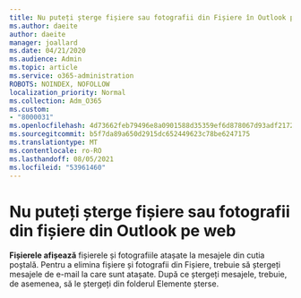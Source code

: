 ```yaml
---
title: Nu puteți șterge fișiere sau fotografii din Fișiere în Outlook pe web
ms.author: daeite
author: daeite
manager: joallard
ms.date: 04/21/2020
ms.audience: Admin
ms.topic: article
ms.service: o365-administration
ROBOTS: NOINDEX, NOFOLLOW
localization_priority: Normal
ms.collection: Adm_O365
ms.custom:
- "8000031"
ms.openlocfilehash: 4d73662feb79496e8a0901588d35359ef6d878067d93adf2172504e4d96af1cc
ms.sourcegitcommit: b5f7da89a650d2915dc652449623c78be6247175
ms.translationtype: MT
ms.contentlocale: ro-RO
ms.lasthandoff: 08/05/2021
ms.locfileid: "53961460"
---
```

# <a name="cant-delete-files-or-photos-from-files-in-outlook-on-the-web"></a>Nu puteți șterge fișiere sau fotografii din fișiere din Outlook pe web

**Fișierele afișează** fișierele și fotografiile atașate la mesajele din cutia poștală. Pentru a elimina fișiere și fotografii din Fișiere, trebuie să ștergeți mesajele de e-mail la care sunt atașate. După ce ștergeți mesajele, trebuie, de asemenea, să le ștergeți din folderul Elemente șterse.